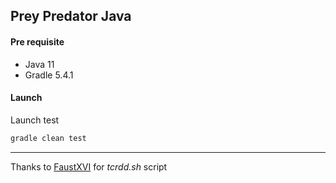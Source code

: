 Prey Predator Java
------------------

#### Pre requisite

- Java 11
- Gradle 5.4.1

#### Launch

Launch test

```sh
gradle clean test
```

___

Thanks to [FaustXVI](https://github.com/FaustXVI) for _tcrdd.sh_ script